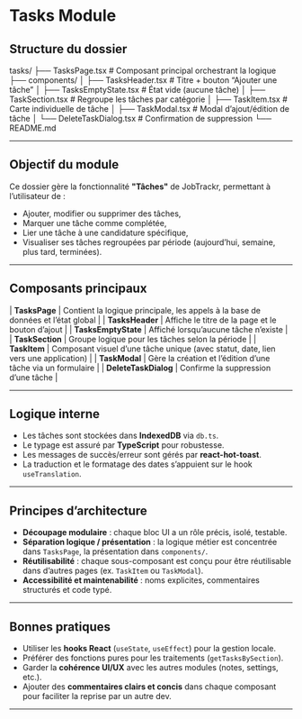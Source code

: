 # Tasks Module

## Structure du dossier

tasks/
├── TasksPage.tsx # Composant principal orchestrant la logique
├── components/
│ ├── TasksHeader.tsx # Titre + bouton “Ajouter une tâche”
│ ├── TasksEmptyState.tsx # État vide (aucune tâche)
│ ├── TaskSection.tsx # Regroupe les tâches par catégorie
│ ├── TaskItem.tsx # Carte individuelle de tâche
│ ├── TaskModal.tsx # Modal d’ajout/édition de tâche
│ └── DeleteTaskDialog.tsx # Confirmation de suppression
└── README.md

---

## Objectif du module

Ce dossier gère la fonctionnalité **"Tâches"** de JobTrackr, permettant à l’utilisateur de :

- Ajouter, modifier ou supprimer des tâches,
- Marquer une tâche comme complétée,
- Lier une tâche à une candidature spécifique,
- Visualiser ses tâches regroupées par période (aujourd’hui, semaine, plus tard, terminées).

---

## Composants principaux

| **TasksPage** | Contient la logique principale, les appels à la base de données et l’état global |
| **TasksHeader** | Affiche le titre de la page et le bouton d’ajout |
| **TasksEmptyState** | Affiché lorsqu’aucune tâche n’existe |
| **TaskSection** | Groupe logique pour les tâches selon la période |
| **TaskItem** | Composant visuel d’une tâche unique (avec statut, date, lien vers une application) |
| **TaskModal** | Gère la création et l’édition d’une tâche via un formulaire |
| **DeleteTaskDialog** | Confirme la suppression d’une tâche |

---

## Logique interne

- Les tâches sont stockées dans **IndexedDB** via `db.ts`.
- Le typage est assuré par **TypeScript** pour robustesse.
- Les messages de succès/erreur sont gérés par **react-hot-toast**.
- La traduction et le formatage des dates s’appuient sur le hook `useTranslation`.

---

## Principes d’architecture

- **Découpage modulaire** : chaque bloc UI a un rôle précis, isolé, testable.
- **Séparation logique / présentation** : la logique métier est concentrée dans `TasksPage`, la présentation dans `components/`.
- **Réutilisabilité** : chaque sous-composant est conçu pour être réutilisable dans d’autres pages (ex. `TaskItem` ou `TaskModal`).
- **Accessibilité et maintenabilité** : noms explicites, commentaires structurés et code typé.

---

## Bonnes pratiques

- Utiliser les **hooks React** (`useState`, `useEffect`) pour la gestion locale.
- Préférer des fonctions pures pour les traitements (`getTasksBySection`).
- Garder la **cohérence UI/UX** avec les autres modules (notes, settings, etc.).
- Ajouter des **commentaires clairs et concis** dans chaque composant pour faciliter la reprise par un autre dev.

---
